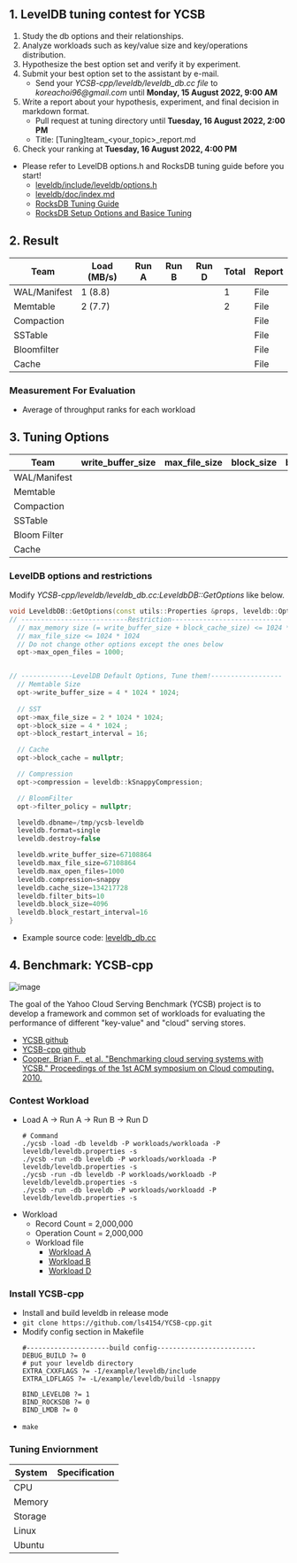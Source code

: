 ## 1. LevelDB tuning contest for YCSB
1. Study the db options and their relationships.
2. Analyze workloads such as key/value size and key/operations distribution.
3. Hypothesize the best option set and verify it by experiment.
4. Submit your best option set to the assistant by e-mail.
    - Send your _YCSB-cpp/leveldb/leveldb_db.cc file_ to _koreachoi96@gmail.com_ until **Monday, 15 August 2022, 9:00 AM**
6. Write a report about your hypothesis, experiment, and final decision in markdown format.
    - Pull request at tuning directory until **Tuesday, 16 August 2022, 2:00 PM**
    - Title: [Tuning]team_<your_topic>_report.md
5. Check your ranking at **Tuesday, 16 August 2022, 4:00 PM**
* Please refer to LevelDB options.h and RocksDB tuning guide before you start!
  - [leveldb/include/leveldb/options.h](https://github.com/google/leveldb/blob/main/include/leveldb/options.h)
  - [leveldb/doc/index.md](https://github.com/google/leveldb/blob/main/doc/index.md)
  - [RocksDB Tuning Guide](https://github.com/facebook/rocksdb/wiki/RocksDB-Tuning-Guide)
  - [RocksDB Setup Options and Basice Tuning](https://github.com/facebook/rocksdb/wiki/Setup-Options-and-Basic-Tuning)

## 2. Result 
| Team  | Load (MB/s)  | Run A | Run B | Run D | Total | Report  |
|---|--------------|-------|-------|-------|-----------|------|
| WAL/Manifest | 1 (8.8) |       |       |       | 1          | File |
| Memtable | 2 (7.7)             |       |       |       |  2         | File |
| Compaction |              |       |       |       |           | File |
| SSTable |              |       |       |       |           | File |
| Bloomfilter |              |       |       |       |           | File |
| Cache |              |       |       |       |           | File |

### Measurement For Evaluation
* Average of throughput ranks for each workload

## 3. Tuning Options
 Team | write_buffer_size | max_file_size | block_size | block_restart_interval | block_cache | compression | filter_policy 
---|---|---|---|---|---|---|---
 WAL/Manifest |  |  |  |  |  |  |  
 Memtable |  |  |  |  |  |  |  
 Compaction |  |  |  |  |  |  |  
 SSTable |  |  |  |  |  |  |  
 Bloom Filter |  |  |  |  |  |  |  
 Cache |  |  |  |  |  |  |  

### LevelDB options and restrictions
Modify _YCSB-cpp/leveldb/leveldb_db.cc:LeveldbDB::GetOptions_ like below.
``` c++
void LeveldbDB::GetOptions(const utils::Properties &props, leveldb::Options *opt) {
// ---------------------------Restriction----------------------------
  // max_memory size (= write_buffer_size + block_cache_size) <= 1024 * 1024
  // max_file_size <= 1024 * 1024
  // Do not change other options except the ones below
  opt->max_open_files = 1000;


// -------------LevelDB Default Options, Tune them!------------------
  // Memtable Size
  opt->write_buffer_size = 4 * 1024 * 1024;
  
  // SST
  opt->max_file_size = 2 * 1024 * 1024;
  opt->block_size = 4 * 1024 ;
  opt->block_restart_interval = 16;

  // Cache
  opt->block_cache = nullptr;

  // Compression
  opt->compression = leveldb::kSnappyCompression;

  // BloomFilter
  opt->filter_policy = nullptr;

  leveldb.dbname=/tmp/ycsb-leveldb
  leveldb.format=single
  leveldb.destroy=false

  leveldb.write_buffer_size=67108864
  leveldb.max_file_size=67108864
  leveldb.max_open_files=1000
  leveldb.compression=snappy
  leveldb.cache_size=134217728
  leveldb.filter_bits=10
  leveldb.block_size=4096
  leveldb.block_restart_interval=16
}
```
- Example source code: [leveldb_db.cc](./leveldb_db.cc)

## 4. Benchmark: YCSB-cpp
![image](https://user-images.githubusercontent.com/87025898/183247993-0133d8c1-3b40-455e-987d-f54892488e84.png)  

The goal of the Yahoo Cloud Serving Benchmark (YCSB) project is to develop a framework and common set of workloads for evaluating the performance of different "key-value" and "cloud" serving stores.
* [YCSB github](https://github.com/brianfrankcooper/YCSB)
* [YCSB-cpp github](https://github.com/ls4154/YCSB-cpp)
* [Cooper, Brian F., et al. "Benchmarking cloud serving systems with YCSB." Proceedings of the 1st ACM symposium on Cloud computing. 2010.](https://dl.acm.org/doi/abs/10.1145/1807128.1807152)


### Contest Workload
* Load A -> Run A -> Run B -> Run D
  ```
  # Command
  ./ycsb -load -db leveldb -P workloads/workloada -P leveldb/leveldb.properties -s
  ./ycsb -run -db leveldb -P workloads/workloada -P leveldb/leveldb.properties -s
  ./ycsb -run -db leveldb -P workloads/workloadb -P leveldb/leveldb.properties -s
  ./ycsb -run -db leveldb -P workloads/workloadd -P leveldb/leveldb.properties -s
  ```
- Workload
  - Record Count = 2,000,000 
  - Operation Count = 2,000,000
  - Workload file 
    - [Workload A](./workloada)
    - [Workload B](./workloadb)
    - [Workload D](./workloadd)
  

### Install YCSB-cpp
  - Install and build leveldb in release mode
  - ```git clone https://github.com/ls4154/YCSB-cpp.git```
  - Modify config section in Makefile
    ```
    #---------------------build config-------------------------
    DEBUG_BUILD ?= 0
    # put your leveldb directory
    EXTRA_CXXFLAGS ?= -I/example/leveldb/include
    EXTRA_LDFLAGS ?= -L/example/leveldb/build -lsnappy

    BIND_LEVELDB ?= 1
    BIND_ROCKSDB ?= 0 
    BIND_LMDB ?= 0
    ```
  - ```make```

### Tuning Enviornment
| System  | Specification                             |
|---------|-------------------------------------------|
| CPU     |  |
| Memory  |  |
| Storage |  |
| Linux   |  |
| Ubuntu  |  |
